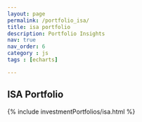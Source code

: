 ```yaml
---
layout: page
permalink: /portfolio_isa/
title: isa portfolio
description: Portfolio Insights
nav: true
nav_order: 6
category : js
tags : [echarts]

---
```


## ISA Portfolio

{% include investmentPortfolios/isa.html %}
